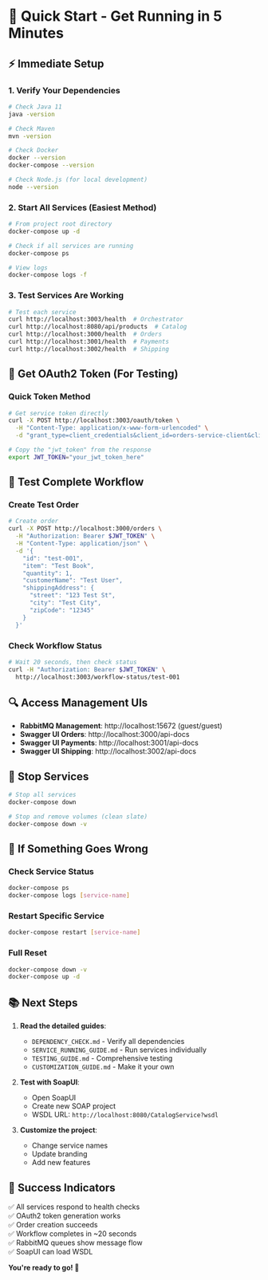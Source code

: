 # 🚀 **Quick Start - Get Running in 5 Minutes**

## ⚡ **Immediate Setup**

### **1. Verify Your Dependencies**
```bash
# Check Java 11
java -version

# Check Maven
mvn -version

# Check Docker
docker --version
docker-compose --version

# Check Node.js (for local development)
node --version
```

### **2. Start All Services (Easiest Method)**
```bash
# From project root directory
docker-compose up -d

# Check if all services are running
docker-compose ps

# View logs
docker-compose logs -f
```

### **3. Test Services Are Working**
```bash
# Test each service
curl http://localhost:3003/health  # Orchestrator
curl http://localhost:8080/api/products  # Catalog
curl http://localhost:3000/health  # Orders
curl http://localhost:3001/health  # Payments
curl http://localhost:3002/health  # Shipping
```

## 🔐 **Get OAuth2 Token (For Testing)**

### **Quick Token Method**
```bash
# Get service token directly
curl -X POST http://localhost:3003/oauth/token \
  -H "Content-Type: application/x-www-form-urlencoded" \
  -d "grant_type=client_credentials&client_id=orders-service-client&client_secret=orders-service-secret&scope=read%20write"

# Copy the "jwt_token" from the response
export JWT_TOKEN="your_jwt_token_here"
```

## 🧪 **Test Complete Workflow**

### **Create Test Order**
```bash
# Create order
curl -X POST http://localhost:3000/orders \
  -H "Authorization: Bearer $JWT_TOKEN" \
  -H "Content-Type: application/json" \
  -d '{
    "id": "test-001",
    "item": "Test Book",
    "quantity": 1,
    "customerName": "Test User",
    "shippingAddress": {
      "street": "123 Test St",
      "city": "Test City",
      "zipCode": "12345"
    }
  }'
```

### **Check Workflow Status**
```bash
# Wait 20 seconds, then check status
curl -H "Authorization: Bearer $JWT_TOKEN" \
  http://localhost:3003/workflow-status/test-001
```

## 🔍 **Access Management UIs**

- **RabbitMQ Management**: http://localhost:15672 (guest/guest)
- **Swagger UI Orders**: http://localhost:3000/api-docs
- **Swagger UI Payments**: http://localhost:3001/api-docs
- **Swagger UI Shipping**: http://localhost:3002/api-docs

## 🛑 **Stop Services**
```bash
# Stop all services
docker-compose down

# Stop and remove volumes (clean slate)
docker-compose down -v
```

## 🚨 **If Something Goes Wrong**

### **Check Service Status**
```bash
docker-compose ps
docker-compose logs [service-name]
```

### **Restart Specific Service**
```bash
docker-compose restart [service-name]
```

### **Full Reset**
```bash
docker-compose down -v
docker-compose up -d
```

## 📚 **Next Steps**

1. **Read the detailed guides**:
   - `DEPENDENCY_CHECK.md` - Verify all dependencies
   - `SERVICE_RUNNING_GUIDE.md` - Run services individually
   - `TESTING_GUIDE.md` - Comprehensive testing
   - `CUSTOMIZATION_GUIDE.md` - Make it your own

2. **Test with SoapUI**:
   - Open SoapUI
   - Create new SOAP project
   - WSDL URL: `http://localhost:8080/CatalogService?wsdl`

3. **Customize the project**:
   - Change service names
   - Update branding
   - Add new features

## 🎯 **Success Indicators**

✅ All services respond to health checks  
✅ OAuth2 token generation works  
✅ Order creation succeeds  
✅ Workflow completes in ~20 seconds  
✅ RabbitMQ queues show message flow  
✅ SoapUI can load WSDL  

**You're ready to go! 🚀**
